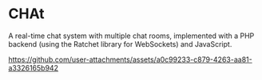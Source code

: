 <h1>CHAt</h1>
<P></P>A real-time chat system with multiple chat rooms, implemented with a PHP backend (using the Ratchet library for WebSockets) and JavaScript.</P>

https://github.com/user-attachments/assets/a0c99233-c879-4263-aa81-a3326165b942
